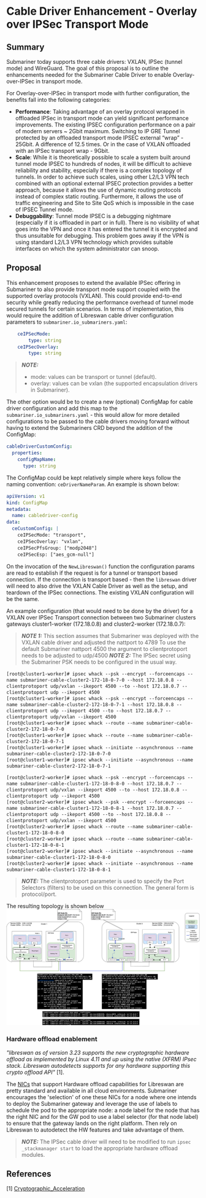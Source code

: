 
# Cable Driver Enhancement - Overlay over IPSec Transport Mode

## Summary

Submariner today supports three cable drivers: VXLAN, IPSec (tunnel mode) and WireGuard. The
goal of this proposal is to outline the enhancements needed for the Submariner Cable Driver to
enable Overlay-over-IPSec in transport mode.

For Overlay-over-IPSec in transport mode with further configuration, the benefits fall into the
following categories:

* **Performance**: Taking advantage of an overlay protocol wrapped in offloaded IPSec in transport mode can
yield significant performance improvements. The existing IPSEC configuration performance on a pair of modern
servers ~ 2Gbit maximum. Switching to IP GRE Tunnel protected by an offloaded transport mode IPSEC external
“wrap” - 25Gbit. A difference of 12.5 times. Or in the case of VXLAN offloaded with an IPSec transport wrap - 9Gbit.
* **Scale**: While it is theoretically possible to scale a system built around tunnel mode IPSEC to hundreds of nodes,
it will be difficult to achieve reliability and stability, especially if there is a complex topology of tunnels. In
order to achieve such scales, using other L2/L3 VPN tech combined with an optional external IPSEC protection provides
a better approach, because it allows the use of dynamic routing protocols instead of complex static routing. Furthermore,
it allows the use of traffic engineering and Site to Site QoS which is impossible in the case of IPSEC Tunnel mode.
* **Debuggability**: Tunnel mode IPSEC is a debugging nightmare (especially if it is offloaded in part or in full). There
is no visibility of what goes into the VPN and once it has entered the tunnel it is encrypted and thus unsuitable for debugging.
This problem goes away if the VPN is using standard L2/L3 VPN technology which provides suitable interfaces on which the system
administrator can snoop.

## Proposal

This enhancement proposes to extend the available IPSec offering in Submariner to also provide
transport mode support coupled with the supported overlay protocols (VXLAN). This
could provide end-to-end security while greatly reducing the performance overhead of tunnel mode
secured tunnels for certain scenarios. In terms of implementation, this would require the addition
of Libreswan cable driver configuration parameters to `submariner.io_submariners.yaml`:

```yaml
    ceIPSecMode:
        type: string
    ceIPSecOverlay:
        type: string
```

> **_NOTE:_**
>
> * mode: values can be transport or tunnel (default).
> * overlay: values can be vxlan (the supported encapsulation drivers in Submariner).

The other option would be to create a new (optional) ConfigMap for cable driver configuration and
add this map to the `submariner.io_submariners.yaml` - this would allow for more detailed
configurations to be passed to the cable drivers moving forward without having to extend
the Submariners CRD beyond the addition of the ConfigMap:

```yaml
cableDriverCustomConfig:
  properties:
    configMapName:
      type: string
```

The ConfigMap could be kept relatively simple where keys follow the naming convention:
`ceDriverNameParam`. An example is shown below:

```yaml
apiVersion: v1
kind: ConfigMap
metadata:
  name: cabledriver-config
data:
  ceCustomConfig: |
    ceIPSecMode: "transport",
    ceIPSecOverlay: "vxlan",
    ceIPSecPfsGroup: ["modp2048"]
    ceIPSecEsp: ["aes_gcm-null"]
```

On the invocation of the `NewLibreswan()` function the configuration params
are read to establish if the request is for a tunnel or transport based
connection. If the connection is transport based - then the `libreswan` driver
will need to also drive the VXLAN Cable Driver as well as the setup, and
teardown of the IPSec connections. The existing VXLAN configuration will be the
same.

An example configuration (that would need to be done by the driver) for a VXLAN over
IPSec Transport connection between two Submariner clusters gateways cluster1-worker
(172.18.0.8) and cluster2-worker (172.18.0.7):

> **_NOTE 1:_** This section assumes that Submariner was deployed with the VXLAN cable driver and adjusted the nattport to 4789
> To use the default Submariner nattport 4500 the argument to clientprotoport needs to be adjusted to udp/4500
> **_NOTE 2:_** The IPSec secret using the Submariner PSK needs to be configured in the usual way.

<!-- markdownlint-disable line-length -->
```console
[root@cluster1-worker]# ipsec whack --psk --encrypt --forceencaps --name submariner-cable-cluster2-172-18-0-7-0 --host 172.18.0.8 --clientprotoport udp/vxlan --ikeport 4500 --to --host 172.18.0.7 --clientprotoport udp --ikeport 4500
[root@cluster1-worker]# ipsec whack --psk --encrypt --forceencaps --name submariner-cable-cluster2-172-18-0-7-1 --host 172.18.0.8 --clientprotoport udp --ikeport 4500 --to --host 172.18.0.7 --clientprotoport udp/vxlan --ikeport 4500
[root@cluster1-worker]# ipsec whack --route --name submariner-cable-cluster2-172-18-0-7-0
[root@cluster1-worker]# ipsec whack --route --name submariner-cable-cluster2-172-18-0-7-1
[root@cluster1-worker]# ipsec whack --initiate --asynchronous --name submariner-cable-cluster2-172-18-0-7-0
[root@cluster1-worker]# ipsec whack --initiate --asynchronous --name submariner-cable-cluster2-172-18-0-7-1
```

```console
[root@cluster2-worker]# ipsec whack --psk --encrypt --forceencaps --name submariner-cable-cluster1-172-18-0-8-0 --host 172.18.0.7 --clientprotoport udp/vxlan --ikeport 4500 --to --host 172.18.0.8 --clientprotoport udp --ikeport 4500
[root@cluster2-worker]# ipsec whack --psk --encrypt --forceencaps --name submariner-cable-cluster1-172-18-0-8-1 --host 172.18.0.7 --clientprotoport udp --ikeport 4500 --to --host 172.18.0.8 --clientprotoport udp/vxlan --ikeport 4500
[root@cluster2-worker]# ipsec whack --route --name submariner-cable-cluster1-172-18-0-8-0
[root@cluster2-worker]# ipsec whack --route --name submariner-cable-cluster1-172-18-0-8-1
[root@cluster2-worker]# ipsec whack --initiate --asynchronous --name submariner-cable-cluster1-172-18-0-8-0
[root@cluster2-worker]# ipsec whack --initiate --asynchronous --name submariner-cable-cluster1-172-18-0-8-1
```
<!-- markdownlint-enable line-length -->

> **_NOTE:_** The clientprotoport parameter is used to specify the Port Selectors (filters) to be used on this connection.
> The general form is protocol/port.

The resulting topology is shown below
![Submariner VXLAN over IPSec transport mode cable driver view](./images/vxlan-over-ipsec-transport.png)

### Hardware offload enablement

_"libreswan as of version 3.23 supports the new cryptographic hardware offload as implemented by Linux 4.11 and up using the
native (XFRM) IPsec stack. Libreswan autodetects supports for any hardware supporting this crypto offload API"_ [1].

The [NICs](https://libreswan.org/wiki/Cryptographic_Acceleration#Supported_hardware) that support Hardware offload capabilities
for Libreswan are pretty standard and available in all cloud environments. Submariner encourages the 'selection' of one these
NICs for a node where one intends to deploy the Submariner gateway and leverage the use of labels to schedule the pod to the
appropriate node: a node label for the node that has the right NIC and for the GW pod to use a label selector (for that node label)
to ensure that the gateway lands on the right platform. Then rely on Libreswan to autodetect the HW features and take advantage of them.

> **_NOTE:_** The IPSec cable driver will need to be modified to run `ipsec _stackmanager start` to load the appropriate
> hardware offload modules.

## References

[1] [Cryptographic_Acceleration](https://libreswan.org/wiki/Cryptographic_Acceleration)